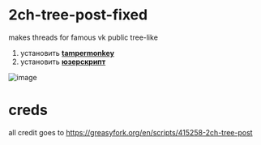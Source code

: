 # 2ch-tree-post-fixed
makes threads for famous vk public tree-like

1. установить **[tampermonkey](https://www.tampermonkey.net/)**
2. установить **[юзерскрипт](https://github.com/qrlk/2ch-tree-post-fixed/raw/main/2ch%20tree%20post.user.js)**

![image](https://user-images.githubusercontent.com/40423143/188238742-8c88dc45-2957-4144-be6d-30c89ce939f6.png)


# creds
all credit goes to https://greasyfork.org/en/scripts/415258-2ch-tree-post
